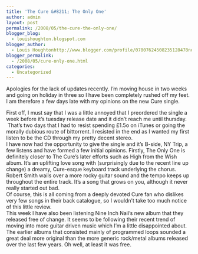 ```yaml
---
title: 'The Cure &#8211; The Only One'
author: admin
layout: post
permalink: /2008/05/the-cure-the-only-one/
blogger_blog:
  - louishoughton.blogspot.com
blogger_author:
  - Louis Houghtonhttp://www.blogger.com/profile/07807624508235128478noreply@blogger.com
blogger_permalink:
  - /2008/05/cure-only-one.html
categories:
  - Uncategorized
---
```

Apologies for the lack of updates recently. I&#8217;m moving house in two weeks and going on holiday in three so I have been completely rushed off my feet. I am therefore a few days late with my opinions on the new Cure single.  

<div>
</div>

<div>
  First off, I must say that I was a little annoyed that I preordered the single a week before it&#8217;s tuesday release date and it didn&#8217;t reach me until thursday.  That&#8217;s two days that I had to resist spending £1.5o on iTunes or going the morally dubious route of bittorrent. I resisted in the end as I wanted my first listen to be the CD through my pretty decent stereo. 
</div>

<div>
</div>

<div>
  I have now had the opportunity to give the single and it&#8217;s B-side, NY Trip, a few listens and have formed a few initial opinions. Firstly, The Only One is definitely closer to The Cure&#8217;s later efforts such as High from the Wish album. It&#8217;s an uplifting love song with (surprisingly due to the recent line up change) a dreamy, Cure-esque keyboard track underlying the chorus. Robert Smith wails over a more rocky guitar sound and the tempo keeps up throughout the entire track. It&#8217;s a song that grows on you, although it never really started out bad.
</div>

<div>
</div>

<div>
  Of course, this is all coming from a deeply devoted Cure fan who dislikes very few songs in their back catalogue, so I wouldn&#8217;t take too much notice of this little review. 
</div>

<div>
</div>

<div>
  This week I have also been listening Nine Inch Nail&#8217;s new album that they released free of change. It seems to be following their recent trend of moving into more guitar driven music which I&#8217;m a little disappointed about. The earlier albums that consisted mainly of programmed loops sounded a great deal more original than the more generic rock/metal albums released over the last few years. Oh well, at least it was free.
</div>